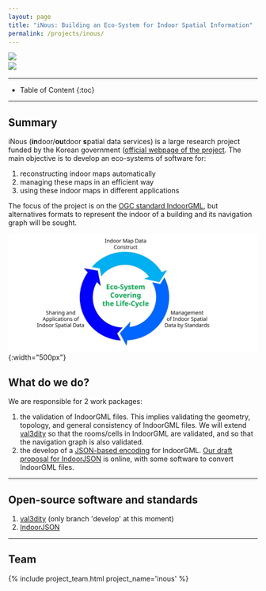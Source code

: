 ```yaml
---
layout: page
title: "iNous: Building an Eco-System for Indoor Spatial Information"
permalink: /projects/inous/
---
```



<div class="row">
  <div class="col-sm-7 hidden-xs nopadding"><img class="img-responsive" src="{{ "shoppingmall.png" }}"></div>
  <div class="col-sm-5 hidden-xs nopadding"><a href="https://github.com/tudelft3d/indoorjson"><img class="img-responsive" src="{{ "logo.svg" }}"></a></div>
</div>


- - -

* Table of Content
{:toc}

- - -

## Summary

iNous (<strong>in</strong>door/<strong>ou</strong>tdoor <strong>s</strong>patial data services) is a large research project funded by the Korean government ([official webpage of the project](http://www.inous.net/).
The main objective is to develop an eco-systems of software for: 

  1. reconstructing indoor maps automatically
  2. managing these maps in an efficient way
  3. using these indoor maps in different applications

The focus of the project is on the [OGC standard IndoorGML](http://indoorgml.net/), but alternatives formats to represent the indoor of a building and its navigation graph will be sought.

![](inous-wp.jpg){:width="500px"}

## What do we do?

We are responsible for 2 work packages:

1. the validation of IndoorGML files. This implies validating the geometry, topology, and general consistency of IndoorGML files. We will extend [val3dity](https://github.com/tudelft3d/val3dity) so that the rooms/cells in IndoorGML are validated, and so that the navigation graph is also validated.
2. the develop of a [JSON-based encoding](https://json.org/) for IndoorGML. [Our draft proposal for IndoorJSON](https://github.com/tudelft3d/indoorjson) is online, with some software to convert IndoorGML files.


- - - 

## Open-source software and standards

  1. [val3dity](https://github.com/tudelft3d/val3dity) (only branch 'develop' at this moment)
  2. [IndoorJSON](https://github.com/tudelft3d/indoorjson)


- - - 

## Team

<div class="row">
    {% include project_team.html project_name='inous' %} 
</div>
